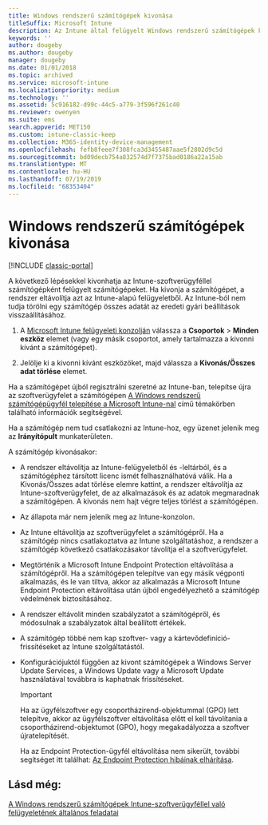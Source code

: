 ```yaml
---
title: Windows rendszerű számítógépek kivonása
titleSuffix: Microsoft Intune
description: Az Intune által felügyelt Windows rendszerű számítógépek kivonása.
keywords: ''
author: dougeby
ms.author: dougeby
manager: dougeby
ms.date: 01/01/2018
ms.topic: archived
ms.service: microsoft-intune
ms.localizationpriority: medium
ms.technology: ''
ms.assetid: 5c916182-d99c-44c5-a779-3f596f261c40
ms.reviewer: owenyen
ms.suite: ems
search.appverid: MET150
ms.custom: intune-classic-keep
ms.collection: M365-identity-device-management
ms.openlocfilehash: fefb8feee7f308fca3d3455487aae5f2802d9c5d
ms.sourcegitcommit: bd09decb754a832574d7f7375bad0186a22a15ab
ms.translationtype: MT
ms.contentlocale: hu-HU
ms.lasthandoff: 07/19/2019
ms.locfileid: "68353404"
---
```

# <a name="retire-a-windows-pc"></a>Windows rendszerű számítógépek kivonása

[!INCLUDE [classic-portal](includes/classic-portal.md)]

A következő lépésekkel kivonhatja az Intune-szoftverügyféllel számítógépként felügyelt számítógépeket. Ha kivonja a számítógépet, a rendszer eltávolítja azt az Intune-alapú felügyeletből. Az Intune-ból nem tudja törölni egy számítógép összes adatát az eredeti gyári beállítások visszaállításához.

1. A [Microsoft Intune felügyeleti konzolján](https://manage.microsoft.com/) válassza a **Csoportok** &gt; **Minden eszköz** elemet (vagy egy másik csoportot, amely tartalmazza a kivonni kívánt a számítógépet).

2. Jelölje ki a kivonni kívánt eszközöket, majd válassza a **Kivonás/Összes adat törlése** elemet.

Ha a számítógépet újból regisztrálni szeretné az Intune-ban, telepítse újra az szoftverügyfelet a számítógépen [A Windows rendszerű számítógépügyfél telepítése a Microsoft Intune-nal](install-the-windows-pc-client-with-microsoft-intune.md) című témakörben található információk segítségével.

Ha a számítógép nem tud csatlakozni az Intune-hoz, egy üzenet jelenik meg az **Irányítópult** munkaterületen.

A számítógép kivonásakor:

- A rendszer eltávolítja az Intune-felügyeletből és -leltárból, és a számítógéphez társított licenc ismét felhasználhatóvá válik. Ha a Kivonás/Összes adat törlése elemre kattint, a rendszer eltávolítja az Intune-szoftverügyfelet, de az alkalmazások és az adatok megmaradnak a számítógépen. A kivonás nem hajt végre teljes törlést a számítógépen.

- Az állapota már nem jelenik meg az Intune-konzolon.

- Az Intune eltávolítja az szoftverügyfelet a számítógépről. Ha a számítógép nincs csatlakoztatva az Intune szolgáltatáshoz, a rendszer a számítógép következő csatlakozásakor távolítja el a szoftverügyfelet.

- Megtörténik a Microsoft Intune Endpoint Protection eltávolítása a számítógépről. Ha a számítógépen telepítve van egy másik végponti alkalmazás, és le van tiltva, akkor az alkalmazás a Microsoft Intune Endpoint Protection eltávolítása után újból engedélyezhető a számítógép védelmének biztosításához.

- A rendszer eltávolít minden szabályzatot a számítógépről, és módosulnak a szabályzatok által beállított értékek.

- A számítógép többé nem kap szoftver- vagy a kártevődefiníció-frissítéseket az Intune szolgáltatástól.

- Konfigurációjuktól függően az kivont számítógépek a Windows Server Update Services, a Windows Update vagy a Microsoft Update használatával továbbra is kaphatnak frissítéseket.

    > [!IMPORTANT]
    > Ha az ügyfélszoftver egy csoportházirend-objektummal (GPO) lett telepítve, akkor az ügyfélszoftver eltávolítása előtt el kell távolítania a csoportházirend-objektumot (GPO), hogy megakadályozza a szoftver újratelepítését.

    Ha az Endpoint Protection-ügyfél eltávolítása nem sikerült, további segítséget itt találhat: [Az Endpoint Protection hibáinak elhárítása](/intune/troubleshoot-endpoint-protection-in-microsoft-intune).

## <a name="see-also"></a>Lásd még:

[A Windows rendszerű számítógépek Intune-szoftverügyféllel való felügyeletének általános feladatai](common-windows-pc-management-tasks-with-the-microsoft-intune-computer-client.md)
